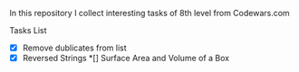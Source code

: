 In this repository I collect interesting tasks of 8th level from Codewars.com

Tasks List
*[x] Remove dublicates from list
*[x] Reversed Strings
*[] Surface Area and Volume of a Box
